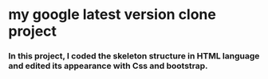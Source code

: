 # my google latest version clone project

### In this project, I coded the skeleton structure in HTML language and edited its appearance with Css and bootstrap.
